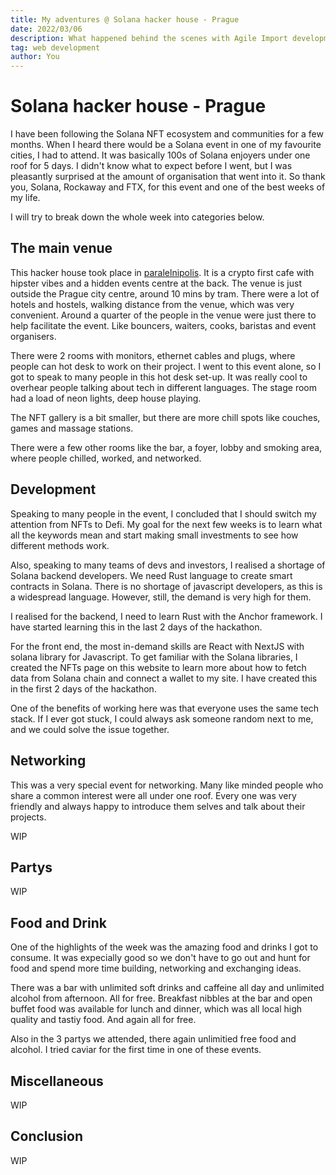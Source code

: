 ```yaml
---
title: My adventures @ Solana hacker house - Prague
date: 2022/03/06
description: What happened behind the scenes with Agile Import development.
tag: web development
author: You
---
```


# Solana hacker house - Prague

I have been following the Solana NFT ecosystem and communities for a few months. When I heard there would be a Solana event in one of my favourite cities, I had to attend. It was basically 100s of Solana enjoyers under one roof for 5 days. I didn't know what to expect before I went, but I was pleasantly surprised at the amount of organisation that went into it. So thank you, Solana, Rockaway and FTX, for this event and one of the best weeks of my life.

I will try to break down the whole week into categories below.

## The main venue

This hacker house took place in [paralelnipolis](https://www.paralelnipolis.cz/). It is a crypto first cafe with hipster vibes and a hidden events centre at the back. The venue is just outside the Prague city centre, around 10 mins by tram. There were a lot of hotels and hostels, walking distance from the venue, which was very convenient. Around a quarter of the people in the venue were just there to help facilitate the event. Like bouncers, waiters, cooks, baristas and event organisers.

There were 2 rooms with monitors, ethernet cables and plugs, where people can hot desk to work on their project.
I went to this event alone, so I got to speak to many people in this hot desk set-up. It was really cool to overhear people talking about tech in different languages. The stage room had a load of neon lights, deep house playing. 

The NFT gallery is a bit smaller, but there are more chill spots like couches, games and massage stations. 

There were a few other rooms like the bar, a foyer, lobby and smoking area, where people chilled, worked, and networked.  


## Development

Speaking to many people in the event, I concluded that I should switch my attention from NFTs to Defi. My goal for the next few weeks is to learn what all the keywords mean and start making small investments to see how different methods work. 

Also, speaking to many teams of devs and investors, I realised a shortage of Solana backend developers. We need Rust language to create smart contracts in Solana. There is no shortage of javascript developers, as this is a widespread language. However, still, the demand is very high for them.

I realised for the backend, I need to learn Rust with the Anchor framework. I have started learning this in the last 2 days of the hackathon.

For the front end, the most in-demand skills are React with NextJS with solana library for Javascript. To get familiar with the Solana libraries, I created the NFTs page on this website to learn more about how to fetch data from Solana chain and connect a wallet to my site. I have created this in the first 2 days of the hackathon.

One of the benefits of working here was that everyone uses the same tech stack. If I ever got stuck, I could always ask someone random next to me, and we could solve the issue together.  
 
## Networking

This was a very special event for networking. Many like minded people who share a common interest were all under one roof. 
Every one was very friendly and always happy to introduce them selves and talk about their projects.

WIP

## Partys

WIP

## Food and Drink

One of the highlights of the week was the amazing food and drinks I got to consume. It was expecially good so we don't have to go out and hunt for food and spend more time building, networking and exchanging ideas. 

There was a bar with unlimited soft drinks and caffeine all day and unlimited alcohol from afternoon. All for free.
Breakfast nibbles at the bar and open buffet food was available for lunch and dinner, which was all local high quality and tastiy food. And again all for free. 

Also in the 3 partys we attended, there again unlimitied free food and alcohol. I tried caviar for the first time in one of these events. 

## Miscellaneous

WIP

## Conclusion

WIP
